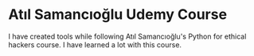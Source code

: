 # Atıl Samancıoğlu Udemy Course
I have created tools while following Atıl Samancıoğlu's Python for ethical hackers course.
I have learned a lot with this course.
